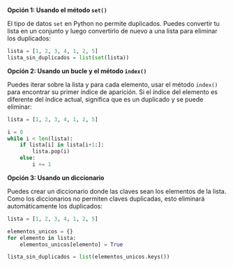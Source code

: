 **Opción 1: Usando el método `set()`**

El tipo de datos `set` en Python no permite duplicados. Puedes convertir tu lista en un conjunto y luego convertirlo de nuevo a una lista para eliminar los duplicados:

```python
lista = [1, 2, 3, 4, 1, 2, 5]
lista_sin_duplicados = list(set(lista))
```

**Opción 2: Usando un bucle y el método `index()`**

Puedes iterar sobre la lista y para cada elemento, usar el método `index()` para encontrar su primer índice de aparición. Si el índice del elemento es diferente del índice actual, significa que es un duplicado y se puede eliminar:

```python
lista = [1, 2, 3, 4, 1, 2, 5]

i = 0
while i < len(lista):
    if lista[i] in lista[i+1:]:
        lista.pop(i)
    else:
        i += 1
```

**Opción 3: Usando un diccionario**

Puedes crear un diccionario donde las claves sean los elementos de la lista. Como los diccionarios no permiten claves duplicadas, esto eliminará automáticamente los duplicados:

```python
lista = [1, 2, 3, 4, 1, 2, 5]

elementos_unicos = {}
for elemento in lista:
    elementos_unicos[elemento] = True

lista_sin_duplicados = list(elementos_unicos.keys())
```